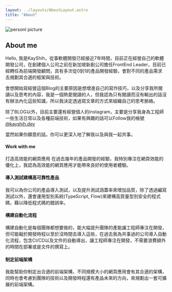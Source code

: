 ```yaml
---
layout: ../layouts/AboutLayout.astro
title: "About"
---
```



<div>
  <img src="/assets/personal.jpg" class="" alt="personl picture">
</div>

## About me

Hello, 我是KayShih，從事軟體開發已經接近7年時間，目前正在經營自己的軟體開發公司，在創建個人公司之前在新加坡新創公司擔任FrontEnd Leader，目前已經轉任為前端開發顧問，具有多次從0到1的產品開發經驗，會對不同的產品需求去規劃其合適的框架與技術。

會想開始寫經營這個Blog的主要原因是想增進自己的寫作技巧，以及分享我所閱讀以及思考的內容，我是一個熱愛閱讀的人，但我認為只有閱讀而沒有輸出的話沒有辦法內化這些知識，所以我決定透過寫文章的方式來組織自己的思考脈絡。

除了BLOG以外，目前主要還有經營個人的instagram，主要是分享我身為工程師一些生活日常以及各種前端技術，如果有興趣的話可以Follow我的帳號 [@kayshih.dev](https://www.instagram.com/kayshih.dev/)

當然如果你願意的話，你可以更深入地了解我以及與我一起共事。

#### Work with me

打造高效能的網頁應用
在過去幾年的產品開發的經驗，我特別專注在網頁效能的優化上，我認為高效能的網頁應用才能帶來良好的使用者體驗。

#### 導入測試建構高可靠性產品

我可以為你公司的產品導入測試，以及提升測試涵蓋率來增加品質，除了透過編寫測試以外，還會運用型別系統(TypeScript, Flow)來建構高質量型別安全的程式碼，藉以降低程式碼的錯誤率。

#### 構建自動化流程

構建自動化是每個團隊都想要做的，能大幅提升團隊的產能讓工程師專注在開發，但可能礙於開發時程以至於沒時間去導入這些，在過去我為共事過的公司導入自動化流程，包含CI/CD以及文件的自動導出，讓工程師專注在開發，不需要浪費額外的時間在部署或是文件的撰寫上。

#### 制定前端架構

我能幫助你制定出合適的前端架構，不同規模大小的網頁應用會有其合適的架構，同時也會考慮到團隊的技術以及開發時程還有產品未來的方向，來規劃出一套可擴展的前端架構。